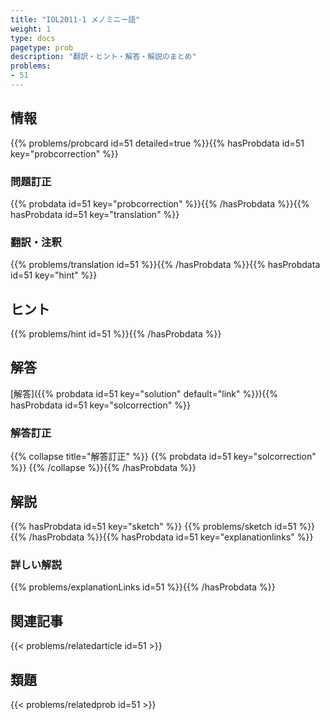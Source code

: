 ```yaml
---
title: "IOL2011-1 メノミニー語"
weight: 1
type: docs
pagetype: prob
description: "翻訳・ヒント・解答・解説のまとめ"
problems: 
- 51
---
```


## 情報

{{% problems/probcard id=51 detailed=true %}}{{% hasProbdata id=51 key="probcorrection" %}}

### 問題訂正

{{% probdata id=51 key="probcorrection" %}}{{% /hasProbdata %}}{{% hasProbdata id=51 key="translation" %}}

### 翻訳・注釈

{{% problems/translation id=51 %}}{{% /hasProbdata %}}{{% hasProbdata id=51 key="hint" %}}

## ヒント

{{% problems/hint id=51 %}}{{% /hasProbdata %}}

## 解答

[解答]({{% probdata id=51 key="solution" default="link" %}}){{% hasProbdata id=51 key="solcorrection" %}}

### 解答訂正

{{% collapse title="解答訂正" %}}
{{% probdata id=51 key="solcorrection" %}}
{{% /collapse %}}{{% /hasProbdata %}}

## 解説

{{% hasProbdata id=51 key="sketch" %}}
{{% problems/sketch id=51 %}}
{{% /hasProbdata %}}{{% hasProbdata id=51 key="explanationlinks" %}}

### 詳しい解説

{{% problems/explanationLinks id=51 %}}{{% /hasProbdata %}}

## 関連記事

{{< problems/relatedarticle id=51 >}}

## 類題

{{< problems/relatedprob id=51 >}}
